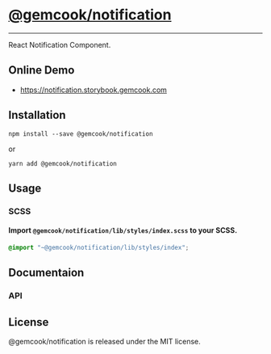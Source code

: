 # [@gemcook/notification](https://notification.storybook.gemcook.com)

---

React Notification Component.

## Online Demo

* https://notification.storybook.gemcook.com

## Installation

```shell
npm install --save @gemcook/notification
```

or

```shell
yarn add @gemcook/notification
```

## Usage

### SCSS

#### Import `@gemcook/notification/lib/styles/index.scss` to your SCSS.

```scss
@import "~@gemcook/notification/lib/styles/index";
```

## Documentaion

### API

## License

@gemcook/notification is released under the MIT license.
